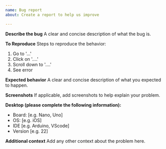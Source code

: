 ```yaml
---
name: Bug report
about: Create a report to help us improve

---
```


**Describe the bug**
A clear and concise description of what the bug is.

**To Reproduce**
Steps to reproduce the behavior:
1. Go to '...'
2. Click on '....'
3. Scroll down to '....'
4. See error

**Expected behavior**
A clear and concise description of what you expected to happen.

**Screenshots**
If applicable, add screenshots to help explain your problem.

**Desktop (please complete the following information):**
 - Board: [e.g. Nano, Uno]
 - OS: [e.g. iOS]
 - IDE [e.g. Arduino, VScode]
 - Version [e.g. 22]

**Additional context**
Add any other context about the problem here.
